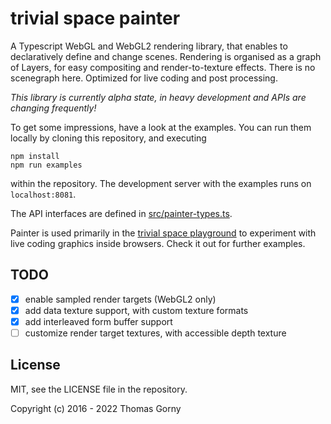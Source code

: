 # trivial space painter

A Typescript WebGL and WebGL2 rendering library, that enables to declaratively
define and change scenes. Rendering is organised as a graph of Layers, for easy
compositing and render-to-texture effects. There is no scenegraph here.
Optimized for live coding and post processing.

_This library is currently alpha state, in heavy development and APIs are
changing frequently!_

To get some impressions, have a look at the examples. You can run them locally
by cloning this repository, and executing

    npm install
    npm run examples

within the repository. The development server with the examples runs on
`localhost:8081`.

The API interfaces are defined in
[src/painter-types.ts](https://github.com/trivial-space/painter/blob/master/src/painter-types.ts).

Painter is used primarily in the
[trivial space playground](https://github.com/trivial-space/playground) to
experiment with live coding graphics inside browsers. Check it out for further
examples.

## TODO

- [x] enable sampled render targets (WebGL2 only)
- [x] add data texture support, with custom texture formats
- [x] add interleaved form buffer support
- [ ] customize render target textures, with accessible depth texture

## License

MIT, see the LICENSE file in the repository.

Copyright (c) 2016 - 2022 Thomas Gorny
